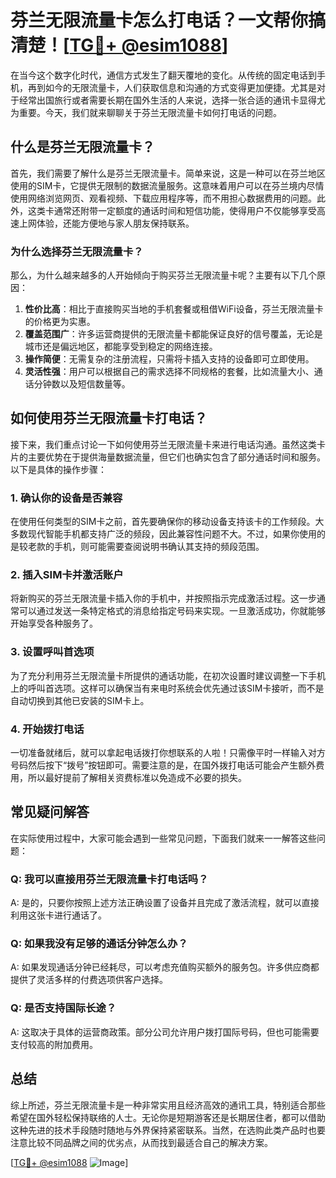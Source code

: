 # 芬兰无限流量卡怎么打电话？一文帮你搞清楚！[[TG💪+ @esim1088](https://t.me/s/esim1088)]

在当今这个数字化时代，通信方式发生了翻天覆地的变化。从传统的固定电话到手机，再到如今的无限流量卡，人们获取信息和沟通的方式变得更加便捷。尤其是对于经常出国旅行或者需要长期在国外生活的人来说，选择一张合适的通讯卡显得尤为重要。今天，我们就来聊聊关于芬兰无限流量卡如何打电话的问题。

## 什么是芬兰无限流量卡？

首先，我们需要了解什么是芬兰无限流量卡。简单来说，这是一种可以在芬兰地区使用的SIM卡，它提供无限制的数据流量服务。这意味着用户可以在芬兰境内尽情使用网络浏览网页、观看视频、下载应用程序等，而不用担心数据费用的问题。此外，这类卡通常还附带一定额度的通话时间和短信功能，使得用户不仅能够享受高速上网体验，还能方便地与家人朋友保持联系。

### 为什么选择芬兰无限流量卡？

那么，为什么越来越多的人开始倾向于购买芬兰无限流量卡呢？主要有以下几个原因：

1. **性价比高**：相比于直接购买当地的手机套餐或租借WiFi设备，芬兰无限流量卡的价格更为实惠。
2. **覆盖范围广**：许多运营商提供的无限流量卡都能保证良好的信号覆盖，无论是城市还是偏远地区，都能享受到稳定的网络连接。
3. **操作简便**：无需复杂的注册流程，只需将卡插入支持的设备即可立即使用。
4. **灵活性强**：用户可以根据自己的需求选择不同规格的套餐，比如流量大小、通话分钟数以及短信数量等。

## 如何使用芬兰无限流量卡打电话？

接下来，我们重点讨论一下如何使用芬兰无限流量卡来进行电话沟通。虽然这类卡片的主要优势在于提供海量数据流量，但它们也确实包含了部分通话时间和服务。以下是具体的操作步骤：

### 1. 确认你的设备是否兼容

在使用任何类型的SIM卡之前，首先要确保你的移动设备支持该卡的工作频段。大多数现代智能手机都支持广泛的频段，因此兼容性问题不大。不过，如果你使用的是较老款的手机，则可能需要查阅说明书确认其支持的频段范围。

### 2. 插入SIM卡并激活账户

将新购买的芬兰无限流量卡插入你的手机中，并按照指示完成激活过程。这一步通常可以通过发送一条特定格式的消息给指定号码来实现。一旦激活成功，你就能够开始享受各种服务了。

### 3. 设置呼叫首选项

为了充分利用芬兰无限流量卡所提供的通话功能，在初次设置时建议调整一下手机上的呼叫首选项。这样可以确保当有来电时系统会优先通过该SIM卡接听，而不是自动切换到其他已安装的SIM卡上。

### 4. 开始拨打电话

一切准备就绪后，就可以拿起电话拨打你想联系的人啦！只需像平时一样输入对方号码然后按下“拨号”按钮即可。需要注意的是，在国外拨打电话可能会产生额外费用，所以最好提前了解相关资费标准以免造成不必要的损失。

## 常见疑问解答

在实际使用过程中，大家可能会遇到一些常见问题，下面我们就来一一解答这些问题：

### Q: 我可以直接用芬兰无限流量卡打电话吗？
A: 是的，只要你按照上述方法正确设置了设备并且完成了激活流程，就可以直接利用这张卡进行通话了。

### Q: 如果我没有足够的通话分钟怎么办？
A: 如果发现通话分钟已经耗尽，可以考虑充值购买额外的服务包。许多供应商都提供了灵活多样的付费选项供客户选择。

### Q: 是否支持国际长途？
A: 这取决于具体的运营商政策。部分公司允许用户拨打国际号码，但也可能需要支付较高的附加费用。

## 总结

综上所述，芬兰无限流量卡是一种非常实用且经济高效的通讯工具，特别适合那些希望在国外轻松保持联络的人士。无论你是短期游客还是长期居住者，都可以借助这种先进的技术手段随时随地与外界保持紧密联系。当然，在选购此类产品时也要注意比较不同品牌之间的优劣点，从而找到最适合自己的解决方案。

[[TG💪+ @esim1088](https://t.me/s/esim1088) ![Image](https://i.postimg.cc/4NQfJmqS/Snipaste-2025-05-13-00-14-12.png)]
